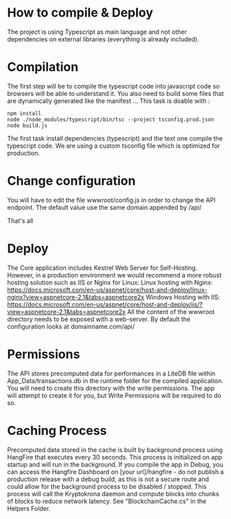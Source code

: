 # How to compile & Deploy
The project is using Typescript as main language and not other dependencies on external libraries (everything is already included).

# Compilation

The first step will be to compile the typescript code into javascript code so browsers will be able to understand it. 
You also need to build some files that are dynamically generated like the manifest ...
This task is doable with :
```
npm install
node ./node_modules/typescript/bin/tsc --project tsconfig.prod.json
node build.js
```
The first task install dependencies (typescript) and the text one compile the typescript code.
We are using a custom tsconfig file which is optimized for production.

# Change configuration
You will have to edit the file wwwroot/config.js in order to change the API endpoint. 
The default value use the same domain appended by /api/

That's all

# Deploy
The Core application includes Kestrel Web Server for Self-Hosting. However, in a production environment we would recommend a more robust hosting solution such as IIS or Nginx for Linux:
Linux hosting with Nginx: https://docs.microsoft.com/en-us/aspnet/core/host-and-deploy/linux-nginx?view=aspnetcore-2.1&tabs=aspnetcore2x
Windows Hosting with IIS: https://docs.microsoft.com/en-us/aspnet/core/host-and-deploy/iis/?view=aspnetcore-2.1&tabs=aspnetcore2x
All the content of the wwwroot directory needs to be exposed with a web-server.
By default the configuration looks at domainname.com/api/


# Permissions
The API stores precomputed data for performances in a LiteDB file within App_Data/transactions.db in the runtime folder for the compiled application.
You will need to create this directory with the write permissions. The app will attempt to create it for you, but Write Permissions will be required to do so. 

# Caching Process
Precomputed data stored in the cache is built by background process using HangFire that executes every 30 seconds. 
This process is initialized on app startup and will run in the background.
If you compile the app in Debug, you can access the Hangfire Dashboard on [your url]/hangfire - do not publish a production release with a debug build, as this is not a secure route and could allow for the background process to be disabled / stopped.
This process will call the Kryptokrona daemon and compute blocks into chunks of blocks to reduce network latency.
See "BlockchainCache.cs" in the Helpers Folder.

